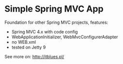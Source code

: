 # Simple Spring MVC App
Foundation for other Spring MVC projects, features:
- Spring MVC 4.x with code config
- WebApplicationInitializer, WebMvcConfigurerAdapter
- no WEB.xml
- tested on Jetty 9

See more on: http://itblues.pl/
